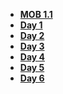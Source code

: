 - **[MOB 1.1](README.md)**
- **[Day 1](Lessons/01-Variables-Types-&-Functions/README.md)**
- **[Day 2](Lessons/02-Optionals-&-Conditionals/README.md)**
- **[Day 3](Lessons/03-Arrays-Loops-Dictionaries/README.md)**
- **[Day 4](Lessons/04-Classes-Structs-Enums/README.md)**
- **[Day 5](Lessons/05-Introduction-to-SpriteKit/README.md)**
- **[Day 6](Lessons/06-Building-an-iOS-Game/README.md)**
